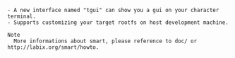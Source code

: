     
    - A new interface named "tgui" can show you a gui on your character terminal.
    - Supports customizing your target rootfs on host development machine.
   
    Note
      More informations about smart, please reference to doc/ or http://labix.org/smart/howto.
   

